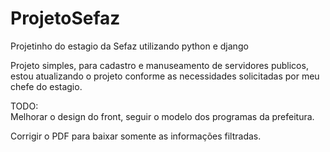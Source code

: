 # ProjetoSefaz
Projetinho do estagio da Sefaz utilizando python e django

Projeto simples, para cadastro e manuseamento de servidores publicos, estou atualizando o projeto conforme as necessidades solicitadas por meu chefe do estagio. 

TODO:
<br>
Melhorar o design do front, seguir o modelo dos programas da prefeitura.

Corrigir o PDF para baixar somente as informações filtradas.